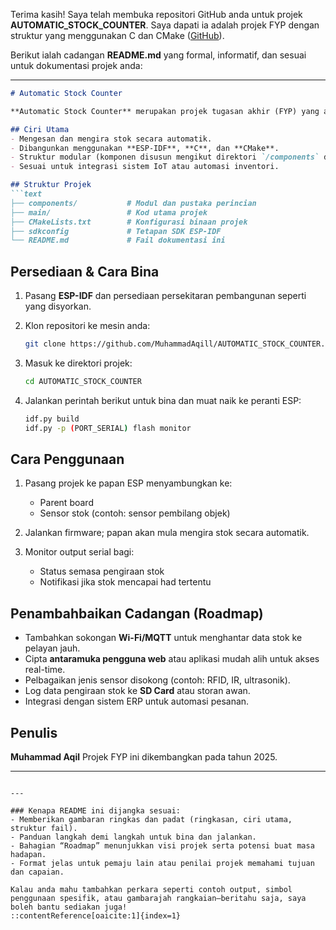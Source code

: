    Terima kasih! Saya telah membuka repositori GitHub anda untuk projek **AUTOMATIC\_STOCK\_COUNTER**. Saya dapati ia adalah projek FYP dengan struktur yang menggunakan C dan CMake ([GitHub][1]).

Berikut ialah cadangan **README.md** yang formal, informatif, dan sesuai untuk dokumentasi projek anda:

---

````markdown
# Automatic Stock Counter

**Automatic Stock Counter** merupakan projek tugasan akhir (FYP) yang automasi kaedah pengiraan stok menggunakan elektronik (microcontroller ESP-IDF) serta antaramuka pengguna yang mudah digunakan.

## Ciri Utama
- Mengesan dan mengira stok secara automatik.
- Dibangunkan menggunakan **ESP-IDF**, **C**, dan **CMake**.
- Struktur modular (komponen disusun mengikut direktori `/components` dan `/main`).
- Sesuai untuk integrasi sistem IoT atau automasi inventori.

## Struktur Projek
```text
├── components/           # Modul dan pustaka perincian
├── main/                 # Kod utama projek
├── CMakeLists.txt        # Konfigurasi binaan projek
├── sdkconfig             # Tetapan SDK ESP-IDF
└── README.md             # Fail dokumentasi ini
````

## Persediaan & Cara Bina

1. Pasang **ESP-IDF** dan persediaan persekitaran pembangunan seperti yang disyorkan.
2. Klon repositori ke mesin anda:

   ```bash
   git clone https://github.com/MuhammadAqill/AUTOMATIC_STOCK_COUNTER.git
   ```
3. Masuk ke direktori projek:

   ```bash
   cd AUTOMATIC_STOCK_COUNTER
   ```
4. Jalankan perintah berikut untuk bina dan muat naik ke peranti ESP:

   ```bash
   idf.py build
   idf.py -p (PORT_SERIAL) flash monitor
   ```

## Cara Penggunaan

1. Pasang projek ke papan ESP menyambungkan ke:

   * Parent board
   * Sensor stok (contoh: sensor pembilang objek)
2. Jalankan firmware; papan akan mula mengira stok secara automatik.
3. Monitor output serial bagi:

   * Status semasa pengiraan stok
   * Notifikasi jika stok mencapai had tertentu

## Penambahbaikan Cadangan (Roadmap)

* Tambahkan sokongan **Wi-Fi/MQTT** untuk menghantar data stok ke pelayan jauh.
* Cipta **antaramuka pengguna web** atau aplikasi mudah alih untuk akses real-time.
* Pelbagaikan jenis sensor disokong (contoh: RFID, IR, ultrasonik).
* Log data pengiraan stok ke **SD Card** atau storan awan.
* Integrasi dengan sistem ERP untuk automasi pesanan.

## Penulis

**Muhammad Aqil**
Projek FYP ini dikembangkan pada tahun 2025.

---

```

---

### Kenapa README ini dijangka sesuai:
- Memberikan gambaran ringkas dan padat (ringkasan, ciri utama, struktur fail).
- Panduan langkah demi langkah untuk bina dan jalankan.
- Bahagian “Roadmap” menunjukkan visi projek serta potensi buat masa hadapan.
- Format jelas untuk pemaju lain atau penilai projek memahami tujuan dan capaian.

Kalau anda mahu tambahkan perkara seperti contoh output, simbol penggunaan spesifik, atau gambarajah rangkaian—beritahu saja, saya boleh bantu sediakan juga!
::contentReference[oaicite:1]{index=1}
```

[1]: https://github.com/MuhammadAqill/AUTOMATIC_STOCK_COUNTER "GitHub - MuhammadAqill/AUTOMATIC_STOCK_COUNTER: my fyp project"
